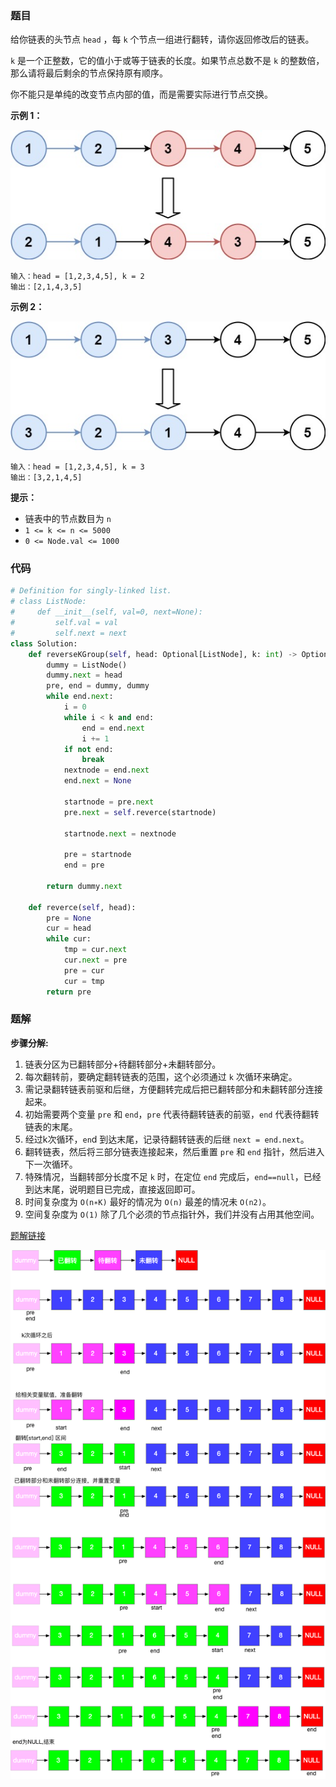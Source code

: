 ### 题目

给你链表的头节点 `head` ，每 `k` 个节点一组进行翻转，请你返回修改后的链表。

`k` 是一个正整数，它的值小于或等于链表的长度。如果节点总数不是 `k` 的整数倍，那么请将最后剩余的节点保持原有顺序。

你不能只是单纯的改变节点内部的值，而是需要实际进行节点交换。
 

**示例 1：**

![示例1](./images/25-1.jpg)

```
输入：head = [1,2,3,4,5], k = 2
输出：[2,1,4,3,5]
```

**示例 2：**

![示例2](./images/25-2.jpg)

```
输入：head = [1,2,3,4,5], k = 3
输出：[3,2,1,4,5]
```

**提示：**

- 链表中的节点数目为 `n`
- `1 <= k <= n <= 5000`
- `0 <= Node.val <= 1000`

### 代码

```python
# Definition for singly-linked list.
# class ListNode:
#     def __init__(self, val=0, next=None):
#         self.val = val
#         self.next = next
class Solution:
    def reverseKGroup(self, head: Optional[ListNode], k: int) -> Optional[ListNode]:
        dummy = ListNode()
        dummy.next = head
        pre, end = dummy, dummy
        while end.next:
            i = 0
            while i < k and end:
                end = end.next
                i += 1
            if not end:
                break
            nextnode = end.next
            end.next = None

            startnode = pre.next
            pre.next = self.reverce(startnode)

            startnode.next = nextnode

            pre = startnode
            end = pre

        return dummy.next
    
    def reverce(self, head):
        pre = None
        cur = head
        while cur:
            tmp = cur.next
            cur.next = pre
            pre = cur
            cur = tmp
        return pre
```

### 题解

**步骤分解:**

1. 链表分区为已翻转部分+待翻转部分+未翻转部分。
2. 每次翻转前，要确定翻转链表的范围，这个必须通过 `k` 次循环来确定。
3. 需记录翻转链表前驱和后继，方便翻转完成后把已翻转部分和未翻转部分连接起来。
4. 初始需要两个变量 `pre` 和 `end`，`pre` 代表待翻转链表的前驱，`end` 代表待翻转链表的末尾。
5. 经过k次循环，`en`d 到达末尾，记录待翻转链表的后继 `next = end.next`。
6. 翻转链表，然后将三部分链表连接起来，然后重置 `pre` 和 `end` 指针，然后进入下一次循环。
7. 特殊情况，当翻转部分长度不足 `k` 时，在定位 `end` 完成后，`end==null`，已经到达末尾，说明题目已完成，直接返回即可。
8. 时间复杂度为 `O(n∗K)` 最好的情况为 `O(n)` 最差的情况未 `O(n2)`。
9. 空间复杂度为 `O(1)` 除了几个必须的节点指针外，我们并没有占用其他空间。

[题解链接](https://leetcode.cn/problems/reverse-nodes-in-k-group/solutions/10416/tu-jie-kge-yi-zu-fan-zhuan-lian-biao-by-user7208t/)

![题解](./images/25-3.png)
